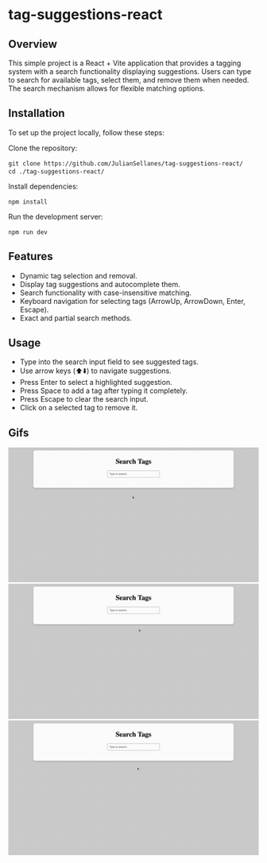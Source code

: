 # tag-suggestions-react

## Overview

This simple project is a React + Vite application that provides a tagging system with a search functionality displaying suggestions. Users can type to search for available tags, select them, and remove them when needed. The search mechanism allows for flexible matching options.

## Installation

To set up the project locally, follow these steps:

Clone the repository:
```
git clone https://github.com/JulianSellanes/tag-suggestions-react/
cd ./tag-suggestions-react/
```
Install dependencies:
```
npm install
```
Run the development server:
```
npm run dev
```

## Features

+ Dynamic tag selection and removal.
+ Display tag suggestions and autocomplete them.
+ Search functionality with case-insensitive matching.
+ Keyboard navigation for selecting tags (ArrowUp, ArrowDown, Enter, Escape).
+ Exact and partial search methods.

## Usage

+ Type into the search input field to see suggested tags.
+ Use arrow keys (⬆️⬇️) to navigate suggestions.
+ Press Enter to select a highlighted suggestion.
+ Press Space to add a tag after typing it completely.
+ Press Escape to clear the search input.
+ Click on a selected tag to remove it.

## Gifs

![](/docs/gif1.gif)
![](/docs/gif2.gif)
![](/docs/gif3.gif)
